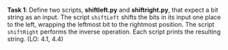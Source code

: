 **Task 1**: Define two scripts, **shiftleft.py** and **shiftright.py**, that expect a bit string as an input. The script `shiftLeft` shifts the bits in its input one place to the left, wrapping the leftmost bit to the rightmost position. The script `shiftRight` performs the inverse operation. Each script prints the resulting string. (LO: 4.1, 4.4)